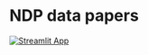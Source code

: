 # NDP data papers

[![Streamlit App](https://static.streamlit.io/badges/streamlit_badge_black_white.svg)](https://teemuja-ndp-app-data-papers-japual.streamlitapp.com/)